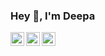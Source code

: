 ### Hey 👋, I'm Deepa

<a href="https://www.linkedin.com/in/drdeeparay//">
  <img align="left" alt="Deepa's LinkdeIn" width="22px" src="https://cdn.jsdelivr.net/npm/simple-icons@v3/icons/linkedin.svg" />
</a>
<a href="https://medium.com/@raydeepa">
  <img align="left" alt="Medium" width="22px" src="https://cdn.jsdelivr.net/npm/simple-icons@3.1.0/icons/medium.svg" />
</a>
<a href="mailto:raydeepa@gmail.com">
  <img align="left" alt="Deepa's Gmail" width="22px" src="https://cdn.jsdelivr.net/npm/simple-icons@v3/icons/gmail.svg" />
</a>


<!--
**drray30/drray30** is a ✨ _special_ ✨ repository because its `README.md` (this file) appears on your GitHub profile.

Here are some ideas to get you started:

- 🔭 I’m currently working on ...
- 🌱 I’m currently learning ...
- 👯 I’m looking to collaborate on ...
- 🤔 I’m looking for help with ...
- 💬 Ask me about ...
- 📫 How to reach me: ...
- 😄 Pronouns: ...
- ⚡ Fun fact: ...
-->
